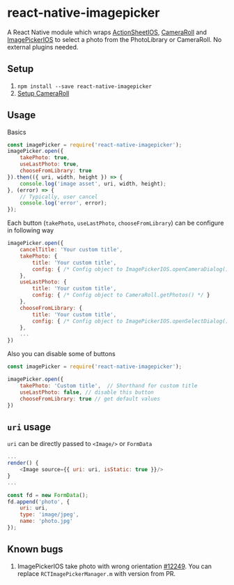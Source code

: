 # react-native-imagepicker

A React Native module which wraps [ActionSheetIOS](https://facebook.github.io/react-native/docs/actionsheetios.html),
 [CameraRoll](https://facebook.github.io/react-native/docs/cameraroll.html) and
 [ImagePickerIOS](https://facebook.github.io/react-native/docs/imagepickerios.html)
 to select a photo from the PhotoLibrary or CameraRoll. No external plugins needed.
 
## Setup

1. `npm install --save react-native-imagepicker` 
2. [Setup CameraRoll](http://facebook.github.io/react-native/releases/docs/cameraroll.html)

## Usage

Basics

```js
const imagePicker = require('react-native-imagepicker');
imagePicker.open({
    takePhoto: true,
    useLastPhoto: true,
    chooseFromLibrary: true
}).then(({ uri, width, height }) => {
    console.log('image asset', uri, width, height);
}, (error) => {
    // Typically, user cancel  
    console.log('error', error);
});

```
 
Each button (`takePhoto`, `useLastPhoto`, `chooseFromLibrary`) can be configure in following way

```js
imagePicker.open({
    cancelTitle: 'Your custom title',
    takePhoto: {
        title: 'Your custom title',
        config: { /* Config object to ImagePickerIOS.openCameraDialog() */ }
    },
    useLastPhoto: {
        title: 'Your custom title',
        config: { /* Config object to CameraRoll.getPhotos() */ }
    },
    chooseFromLibrary: {
        title: 'Your custom title',
        config: { /* Config object to ImagePickerIOS.openSelectDialog() */ }
    },
    ...
})
```

Also you can disable some of buttons

```js
const imagePicker = require('react-native-imagepicker');

imagePicker.open({
    takePhoto: 'Custom title',  // Shorthand for custom title
    useLastPhoto: false, // disable this button
    chooseFromLibrary: true // get default values
})
```

## `uri` usage

`uri` can be directly passed to `<Image/>` or `FormData`

```js
...
render() {
    <Image source={{ uri: uri, isStatic: true }}/>
} 
...
```

```js
const fd = new FormData();
fd.append('photo', {
    uri: uri,
    type: 'image/jpeg',
    name: 'photo.jpg'
});
```

## Known bugs

1. ImagePickerIOS take photo with wrong orientation [#12249](https://github.com/facebook/react-native/pull/12249).
 You can replace `RCTImagePickerManager.m` with version from PR.
